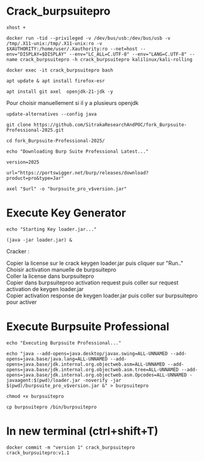 # Crack_burpsuitepro
```
xhost +
```

```
docker run -tid --privileged -v /dev/bus/usb:/dev/bus/usb -v /tmp/.X11-unix:/tmp/.X11-unix:ro -v $XAUTHORITY:/home/user/.Xauthority:ro --net=host --env="DISPLAY=$DISPLAY" --env="LC_ALL=C.UTF-8" --env="LANG=C.UTF-8" --name crack_burpsuitepro -h crack_burpsuitepro kalilinux/kali-rolling
```
```
docker exec -it crack_burpsuitepro bash
```
```
apt update & apt install firefox-esr
```
```
apt install git axel  openjdk-21-jdk -y
```
Pour choisir manuellement si il y a plusieurs openjdk
```
update-alternatives --config java
```
```
git clone https://github.com/SitrakaResearchAndPOC/fork_Burpsuite-Professional-2025.git
```
```
cd fork_Burpsuite-Professional-2025/
```
```
echo "Downloading Burp Suite Professional Latest..."
```
```
version=2025
```
```
url="https://portswigger.net/burp/releases/download?product=pro&type=Jar"
```
```
axel "$url" -o "burpsuite_pro_v$version.jar"
```
# Execute Key Generator
```
echo "Starting Key loader.jar..."
```
```
(java -jar loader.jar) &
```
Cracker :

Copier la license sur le crack keygen loader.jar puis cliquer sur "Run.." </br>
Choisir activation manuelle de burpsuitepro </br>
Coller la license  dans burpsuitepro</br>
Copier dans burpsuiteproo activation request puis coller sur request activation de keygen loader.jar </br>
Copier activation response de keygen loader.jar puis coller sur burpsuitepro pour activer </br>

# Execute Burpsuite Professional
```
echo "Executing Burpsuite Professional..."
```
```
echo "java --add-opens=java.desktop/javax.swing=ALL-UNNAMED --add-opens=java.base/java.lang=ALL-UNNAMED --add-opens=java.base/jdk.internal.org.objectweb.asm=ALL-UNNAMED --add-opens=java.base/jdk.internal.org.objectweb.asm.tree=ALL-UNNAMED --add-opens=java.base/jdk.internal.org.objectweb.asm.Opcodes=ALL-UNNAMED -javaagent:$(pwd)/loader.jar -noverify -jar $(pwd)/burpsuite_pro_v$version.jar &" > burpsuitepro
```
```
chmod +x burpsuitepro
```
```
cp burpsuitepro /bin/burpsuitepro
```
# In new terminal (ctrl+shift+T)
```
docker commit -m "version 1" crack_burpsuitepro crack_burpsuitepro:v1.1
```
